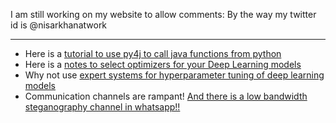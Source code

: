   I am still working on my website to allow comments: By the way my twitter id is @nisarkhanatwork

___
* Here is a [tutorial to use py4j to call java functions from python](py4j_guide.md)
* Here is a [notes to select optimizers for your Deep Learning models](notes_on_opt_alg.md)
* Why not use [expert systems for hyperparameter tuning of deep learning models](es_phonetest.md)
* Communication channels are rampant! [And there is a low bandwidth steganography channel in whatsapp!!](whatsapp.md)
